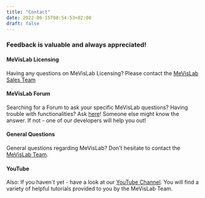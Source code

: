 ```yaml
---
title: "Contact"
date: 2022-06-15T08:54:53+02:00
draft: false
---
```

### Feedback is valuable and always appreciated! 

#### MeVisLab Licensing
Having any questions on MeVisLab Licensing? Please contact the [MeVisLab Sales Team](mailto://sales@mevislab.de)

#### MeVisLab Forum
Searching for a Forum to ask your specific MeVisLab questions? Having trouble with functionalities? Ask [here](https://forum.mevislab.de)! Someone else might know the answer. If not - one of our developers will help you out!

#### General Questions
General questions regarding MeVisLab? Don't hesitate to contact the [MeVisLab Team](mailto://info@mevislab.de).

#### YouTube
Also: If you haven´t yet - have a look at our [YouTube Channel](https://www.youtube.com/channel/UCUGi64NseroIGjga8l7EX8g). You will find a variety of helpful tutorials provided to you by the MeVisLab Team.

